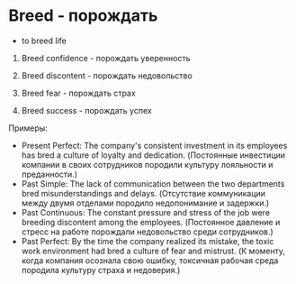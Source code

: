 # Breed - порождать

- to breed life

1. Breed confidence - порождать уверенность

2. Breed discontent - порождать недовольство

3. Breed fear - порождать страх

4. Breed success - порождать успех

Примеры:

- Present Perfect: The company's consistent investment in its employees has bred a culture of loyalty and dedication. (Постоянные инвестиции компании в своих сотрудников породили культуру лояльности и преданности.)
- Past Simple: The lack of communication between the two departments bred misunderstandings and delays. (Отсутствие коммуникации между двумя отделами породило недопонимание и задержки.)
- Past Continuous: The constant pressure and stress of the job were breeding discontent among the employees. (Постоянное давление и стресс на работе порождали недовольство среди сотрудников.)
- Past Perfect: By the time the company realized its mistake, the toxic work environment had bred a culture of fear and mistrust. (К моменту, когда компания осознала свою ошибку, токсичная рабочая среда породила культуру страха и недоверия.)
